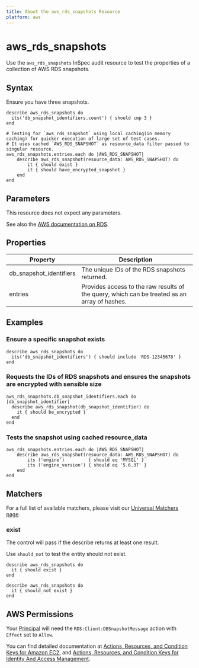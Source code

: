 ```yaml
---
title: About the aws_rds_snapshots Resource
platform: aws
---
```


# aws_rds_snapshots

Use the `aws_rds_snapshots` InSpec audit resource to test the properties of a collection of AWS RDS snapshots.

## Syntax

 Ensure you have three snapshots.

    describe aws_rds_snapshots do
      its('db_snapshot_identifiers.count') { should cmp 3 }
    end
    
    # Testing for `aws_rds_snapshot` using local caching(in memory caching) for quicker execution of large set of test cases.
    # It uses cached `AWS_RDS_SNAPSHOT` as resource_data filter passed to singular resource.
    aws_rds_snapshots.entries.each do |AWS_RDS_SNAPSHOT|
        describe aws_rds_snapshot(resource_data: AWS_RDS_SNAPSHOT) do
            it { should exist }
            it { should have_encrypted_snapshot }
        end
    end

## Parameters

This resource does not expect any parameters.

See also the [AWS documentation on RDS](https://docs.aws.amazon.com/rds/?id=docs_gateway).

## Properties

|Property                     | Description|
| ---                         | --- |
|db_snapshot_identifiers    | The unique IDs of the RDS snapshots returned. |
|entries                      | Provides access to the raw results of the query, which can be treated as an array of hashes. |

## Examples

### Ensure a specific snapshot exists

    describe aws_rds_snapshots do
      its('db_snapshot_identifiers') { should include 'RDS-12345678' }
    end

### Requests the IDs of RDS snapshots and ensures the snapshots are encrypted with sensible size

    aws_rds_snapshots.db_snapshot_identifiers.each do |db_snapshot_identifier|
      describe aws_rds_snapshot(db_snapshot_identifier) do
        it { should be_encrypted }
      end
    end

### Tests the snapshot using cached resource_data
    aws_rds_snapshots.entries.each do |AWS_RDS_SNAPSHOT|
        describe aws_rds_snapshot(resource_data: AWS_RDS_SNAPSHOT) do
            its ('engine')         { should eq 'MYSQL' }
            its ('engine_version') { should eq '5.6.37' }
        end
    end
## Matchers

For a full list of available matchers, please visit our [Universal Matchers page](https://www.inspec.io/docs/reference/matchers/).

### exist

The control will pass if the describe returns at least one result.

Use `should_not` to test the entity should not exist.

    describe aws_rds_snapshots do
      it { should exist }
    end

    describe aws_rds_snapshots do
      it { should_not exist }
    end

## AWS Permissions

Your [Principal](https://docs.aws.amazon.com/IAM/latest/UserGuide/intro-structure.html#intro-structure-principal) will need the `RDS:Client:DBSnapshotMessage` action with `Effect` set to `Allow`.

You can find detailed documentation at [Actions, Resources, and Condition Keys for Amazon EC2](https://docs.aws.amazon.com/IAM/latest/UserGuide/list_amazonec2.html), and [Actions, Resources, and Condition Keys for Identity And Access Management](https://docs.aws.amazon.com/IAM/latest/UserGuide/list_identityandaccessmanagement.html).
